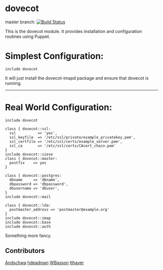 # dovecot #

master branch: [![Build Status](https://secure.travis-ci.org/mjhas/dovecot.png?branch=master)](http://travis-ci.org/mjhas/dovecot)

This is the dovecot module. It provides installation and configuration routines using Puppet.

Simplest Configuration:
=============


    include dovecot


It will just install the dovecot-imapd package and ensure that dovecot is running.

---------------------------------------

Real World Configuration:
=============

    include dovecot 

    class { dovecot::ssl:
      ssl          => 'yes',
      ssl_keyfile  => '/etc/ssl/private/example_privatekey.pem',
      ssl_certfile => '/etc/ssl/certs/example_server.pem',
      ssl_ca       => '/etc/ssl/certs/CAcert_chain.pem'
    }
    include dovecot::sieve
    class { dovecot::master:
      postfix    => yes
    }

    class { dovecot::postgres:
      dbname     => 'dbname',
      dbpassword => 'dbpassword',
      dbusername => 'dbuser',
    }
    include dovecot::mail

    class { dovecot::lda: 
      postmaster_address => 'postmaster@example.org'
    }
    include dovecot::imap
    include dovecot::base
    include dovecot::auth

Something more fancy.

## Contributors

[Andschwa](https://github.com/andschwa)
[hdeadman](https://github.com/hdeadman)
[WBasson](https://github.com/WBasson)
[tthayer](https://github.com/tthayer)

